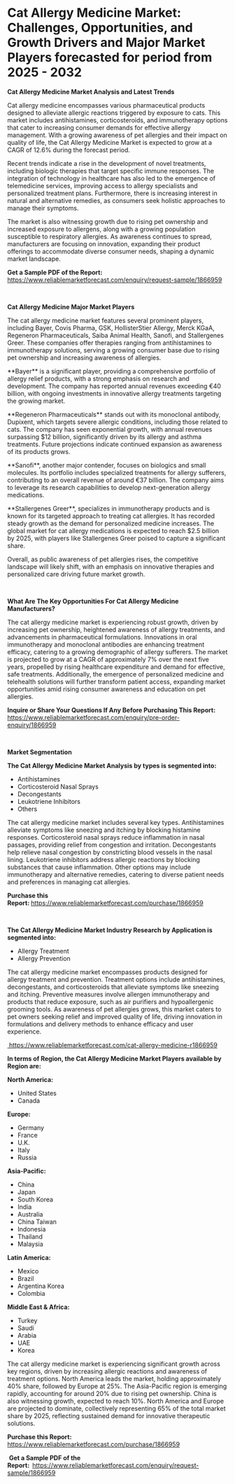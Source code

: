 <p><h1>Cat Allergy Medicine Market: Challenges, Opportunities, and Growth Drivers and Major Market Players forecasted for period from 2025 - 2032</h1></p><p><strong>Cat Allergy Medicine Market Analysis and Latest Trends</strong></p>
<p><p>Cat allergy medicine encompasses various pharmaceutical products designed to alleviate allergic reactions triggered by exposure to cats. This market includes antihistamines, corticosteroids, and immunotherapy options that cater to increasing consumer demands for effective allergy management. With a growing awareness of pet allergies and their impact on quality of life, the Cat Allergy Medicine Market is expected to grow at a CAGR of 12.6% during the forecast period.</p><p>Recent trends indicate a rise in the development of novel treatments, including biologic therapies that target specific immune responses. The integration of technology in healthcare has also led to the emergence of telemedicine services, improving access to allergy specialists and personalized treatment plans. Furthermore, there is increasing interest in natural and alternative remedies, as consumers seek holistic approaches to manage their symptoms.</p><p>The market is also witnessing growth due to rising pet ownership and increased exposure to allergens, along with a growing population susceptible to respiratory allergies. As awareness continues to spread, manufacturers are focusing on innovation, expanding their product offerings to accommodate diverse consumer needs, shaping a dynamic market landscape.</p></p>
<p><strong>Get a Sample PDF of the Report:&nbsp;</strong> <a href="https://www.reliablemarketforecast.com/enquiry/request-sample/1866959?utm_campaign=2868&utm_medium=2&utm_source=Github&utm_content=ia&utm_term=19042025&utm_id=cat-allergy-medicine">https://www.reliablemarketforecast.com/enquiry/request-sample/1866959</a></p>
<p>&nbsp;</p>
<p><strong>Cat Allergy Medicine Major Market Players</strong></p>
<p><p>The cat allergy medicine market features several prominent players, including Bayer, Covis Pharma, GSK, HollisterStier Allergy, Merck KGaA, Regeneron Pharmaceuticals, Saiba Animal Health, Sanofi, and Stallergenes Greer. These companies offer therapies ranging from antihistamines to immunotherapy solutions, serving a growing consumer base due to rising pet ownership and increasing awareness of allergies.</p><p>**Bayer** is a significant player, providing a comprehensive portfolio of allergy relief products, with a strong emphasis on research and development. The company has reported annual revenues exceeding €40 billion, with ongoing investments in innovative allergy treatments targeting the growing market.</p><p>**Regeneron Pharmaceuticals** stands out with its monoclonal antibody, Dupixent, which targets severe allergic conditions, including those related to cats. The company has seen exponential growth, with annual revenues surpassing $12 billion, significantly driven by its allergy and asthma treatments. Future projections indicate continued expansion as awareness of its products grows.</p><p>**Sanofi**, another major contender, focuses on biologics and small molecules. Its portfolio includes specialized treatments for allergy sufferers, contributing to an overall revenue of around €37 billion. The company aims to leverage its research capabilities to develop next-generation allergy medications.</p><p>**Stallergenes Greer**, specializes in immunotherapy products and is known for its targeted approach to treating cat allergies. It has recorded steady growth as the demand for personalized medicine increases. The global market for cat allergy medications is expected to reach $2.5 billion by 2025, with players like Stallergenes Greer poised to capture a significant share.</p><p>Overall, as public awareness of pet allergies rises, the competitive landscape will likely shift, with an emphasis on innovative therapies and personalized care driving future market growth.</p></p>
<p>&nbsp;</p>
<p><strong>What Are The Key Opportunities For Cat Allergy Medicine Manufacturers?</strong></p>
<p><p>The cat allergy medicine market is experiencing robust growth, driven by increasing pet ownership, heightened awareness of allergy treatments, and advancements in pharmaceutical formulations. Innovations in oral immunotherapy and monoclonal antibodies are enhancing treatment efficacy, catering to a growing demographic of allergy sufferers. The market is projected to grow at a CAGR of approximately 7% over the next five years, propelled by rising healthcare expenditure and demand for effective, safe treatments. Additionally, the emergence of personalized medicine and telehealth solutions will further transform patient access, expanding market opportunities amid rising consumer awareness and education on pet allergies.</p></p>
<p><strong>Inquire or Share Your Questions If Any Before Purchasing This Report:</strong> <a href="https://www.reliablemarketforecast.com/enquiry/pre-order-enquiry/1866959?utm_campaign=2868&utm_medium=2&utm_source=Github&utm_content=ia&utm_term=19042025&utm_id=cat-allergy-medicine">https://www.reliablemarketforecast.com/enquiry/pre-order-enquiry/1866959</a></p>
<p>&nbsp;</p>
<p><strong>Market Segmentation</strong></p>
<p><strong>The Cat Allergy Medicine Market Analysis by types is segmented into:</strong></p>
<p><ul><li>Antihistamines</li><li>Corticosteroid Nasal Sprays</li><li>Decongestants</li><li>Leukotriene Inhibitors</li><li>Others</li></ul></p>
<p><p>The cat allergy medicine market includes several key types. Antihistamines alleviate symptoms like sneezing and itching by blocking histamine responses. Corticosteroid nasal sprays reduce inflammation in nasal passages, providing relief from congestion and irritation. Decongestants help relieve nasal congestion by constricting blood vessels in the nasal lining. Leukotriene inhibitors address allergic reactions by blocking substances that cause inflammation. Other options may include immunotherapy and alternative remedies, catering to diverse patient needs and preferences in managing cat allergies.</p></p>
<p><strong>Purchase this Report:&nbsp;</strong><a href="https://www.reliablemarketforecast.com/purchase/1866959?utm_campaign=2868&utm_medium=2&utm_source=Github&utm_content=ia&utm_term=19042025&utm_id=cat-allergy-medicine">https://www.reliablemarketforecast.com/purchase/1866959</a></p>
<p>&nbsp;</p>
<p><strong>The Cat Allergy Medicine Market Industry Research by Application is segmented into:</strong></p>
<p><ul><li>Allergy Treatment</li><li>Allergy Prevention</li></ul></p>
<p><p>The cat allergy medicine market encompasses products designed for allergy treatment and prevention. Treatment options include antihistamines, decongestants, and corticosteroids that alleviate symptoms like sneezing and itching. Preventive measures involve allergen immunotherapy and products that reduce exposure, such as air purifiers and hypoallergenic grooming tools. As awareness of pet allergies grows, this market caters to pet owners seeking relief and improved quality of life, driving innovation in formulations and delivery methods to enhance efficacy and user experience.</p></p>
<p><a href="https://www.reliablemarketforecast.com/cat-allergy-medicine-r1866959?utm_campaign=2868&utm_medium=2&utm_source=Github&utm_content=ia&utm_term=19042025&utm_id=cat-allergy-medicine">&nbsp;https://www.reliablemarketforecast.com/cat-allergy-medicine-r1866959</a></p>
<p><strong>In terms of Region, the Cat Allergy Medicine Market Players available by Region are:</strong></p>
<p>
    <p> <strong> North America: </strong>
        <ul>
            <li>United States</li>
            <li>Canada</li>
        </ul>
        </p> 
    <p> <strong> Europe: </strong>
        <ul>
            <li>Germany</li>
            <li>France</li>
            <li>U.K.</li>
            <li>Italy</li>
            <li>Russia</li>
        </ul>
        </p> 
    <p> <strong> Asia-Pacific: </strong>
        <ul>
            <li>China</li>
            <li>Japan</li>
            <li>South Korea</li>
            <li>India</li>
            <li>Australia</li>
            <li>China Taiwan</li>
            <li>Indonesia</li>
            <li>Thailand</li>
            <li>Malaysia</li>
        </ul>
        </p> 
    <p> <strong> Latin America: </strong>
        <ul>
            <li>Mexico</li>
            <li>Brazil</li>
            <li>Argentina Korea</li>
            <li>Colombia</li>
        </ul>
        </p> 
    <p> <strong> Middle East & Africa: </strong>
        <ul>
            <li>Turkey</li>
            <li>Saudi</li>
            <li>Arabia</li>
            <li>UAE</li>
            <li>Korea</li>
        </ul>
    </p>
    </p>
<p><p>The cat allergy medicine market is experiencing significant growth across key regions, driven by increasing allergic reactions and awareness of treatment options. North America leads the market, holding approximately 40% share, followed by Europe at 25%. The Asia-Pacific region is emerging rapidly, accounting for around 20% due to rising pet ownership. China is also witnessing growth, expected to reach 10%. North America and Europe are projected to dominate, collectively representing 65% of the total market share by 2025, reflecting sustained demand for innovative therapeutic solutions.</p></p>
<p><strong>Purchase this Report: </strong><a href="https://www.reliablemarketforecast.com/purchase/1866959?utm_campaign=2868&utm_medium=2&utm_source=Github&utm_content=ia&utm_term=19042025&utm_id=cat-allergy-medicine">https://www.reliablemarketforecast.com/purchase/1866959</a></p>
<p>&nbsp;<strong>Get a Sample PDF of the Report:&nbsp;&nbsp;</strong><a href="https://www.reliablemarketforecast.com/enquiry/request-sample/1866959?utm_campaign=2868&utm_medium=2&utm_source=Github&utm_content=ia&utm_term=19042025&utm_id=cat-allergy-medicine">https://www.reliablemarketforecast.com/enquiry/request-sample/1866959</a></p>
<p><strong></strong></p>
<p><p></p><p></p><p></p></p>